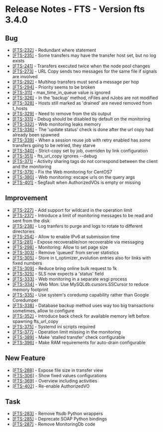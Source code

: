 Release Notes - FTS - Version fts 3.4.0
=======================================

## Bug
* [[FTS-232]](https://its.cern.ch/jira/browse/FTS-232) - Redundant where statement
* [[FTS-235]](https://its.cern.ch/jira/browse/FTS-235) - Some transfers may have the transfer host set, but no log exists
* [[FTS-241]](https://its.cern.ch/jira/browse/FTS-241) - Transfers executed twice when the node pool changes
* [[FTS-273]](https://its.cern.ch/jira/browse/FTS-273) - URL Copy sends two messages for the same file if signals are involved
* [[FTS-292]](https://its.cern.ch/jira/browse/FTS-292) - Multihop transfers must send a message per hop
* [[FTS-294]](https://its.cern.ch/jira/browse/FTS-294) - Priority seems to be broken
* [[FTS-311]](https://its.cern.ch/jira/browse/FTS-311) - max_time_in_queue value is ignored 
* [[FTS-326]](https://its.cern.ch/jira/browse/FTS-326) - In the 'backup' method, nFiles and nJobs are not modified
* [[FTS-328]](https://its.cern.ch/jira/browse/FTS-328) - Hosts still marked as 'drained' are neved removed from t_hosts
* [[FTS-329]](https://its.cern.ch/jira/browse/FTS-329) - Need to remove <availability> from the sls output
* [[FTS-331]](https://its.cern.ch/jira/browse/FTS-331) - Debug should be disabled by default on the monitoring
* [[FTS-332]](https://its.cern.ch/jira/browse/FTS-332) - Web monitoring leaks memory
* [[FTS-336]](https://its.cern.ch/jira/browse/FTS-336) - The 'update status' check is done after the url copy had already been spawned
* [[FTS-339]](https://its.cern.ch/jira/browse/FTS-339) - When a session reuse job with retry enabled has *some* transfers going to be retried, they starve
* [[FTS-340]](https://its.cern.ch/jira/browse/FTS-340) - Strict-copy set by job, overriden by link configuration 
* [[FTS-351]](https://its.cern.ch/jira/browse/FTS-351) - fts_url_copy ignores --debug
* [[FTS-371]](https://its.cern.ch/jira/browse/FTS-371) - Activity sharing tags do not correspond between the client and the monitoring
* [[FTS-379]](https://its.cern.ch/jira/browse/FTS-379) - Fix the Web monitoring for CentOS7
* [[FTS-380]](https://its.cern.ch/jira/browse/FTS-380) - Web monitoring: escape urls on the query args
* [[FTS-401]](https://its.cern.ch/jira/browse/FTS-401) - Segfault when AuthorizedVOs is empty or missing

## Improvement
* [[FTS-227]](https://its.cern.ch/jira/browse/FTS-227) - Add support for wildcard in the operation limit
* [[FTS-237]](https://its.cern.ch/jira/browse/FTS-237) - Introduce a limit of monitoring messages to be read and sent from the disk
* [[FTS-238]](https://its.cern.ch/jira/browse/FTS-238) - Log tranfers to purge and logs to rotate to different directories
* [[FTS-254]](https://its.cern.ch/jira/browse/FTS-254) - Allow to enable IPv6 at submission time
* [[FTS-281]](https://its.cern.ch/jira/browse/FTS-281) - Expose recoverable/non recoverable via messaging
* [[FTS-298]](https://its.cern.ch/jira/browse/FTS-298) - Monitoring: Allow to set page size
* [[FTS-303]](https://its.cern.ch/jira/browse/FTS-303) - Remove 'queued' from server statistics
* [[FTS-305]](https://its.cern.ch/jira/browse/FTS-305) - Store in t_optimizer_evolution entries also for links with fixed numbers
* [[FTS-309]](https://its.cern.ch/jira/browse/FTS-309) - Reduce bring online bulk request to 1k
* [[FTS-325]](https://its.cern.ch/jira/browse/FTS-325) - SLS now expects a 'status' field
* [[FTS-333]](https://its.cern.ch/jira/browse/FTS-333) - Web monitoring in a separate wsgi process
* [[FTS-334]](https://its.cern.ch/jira/browse/FTS-334) - Web Mon: Use MySQLdb.cursors.SSCursor to reduce memory footprint
* [[FTS-335]](https://its.cern.ch/jira/browse/FTS-335) - Use system's coredump capability rather than Google Coredumper
* [[FTS-338]](https://its.cern.ch/jira/browse/FTS-338) - Database backup method uses way too big transactions sometimes, allow to configure
* [[FTS-352]](https://its.cern.ch/jira/browse/FTS-352) - Introduce back check for available memory left before spawning fts_url_copy
* [[FTS-375]](https://its.cern.ch/jira/browse/FTS-375) - Systemd ini scripts required
* [[FTS-377]](https://its.cern.ch/jira/browse/FTS-377) - Operation limit missing in the monitoring
* [[FTS-389]](https://its.cern.ch/jira/browse/FTS-389) - Make 'stalled transfer' check configurable
* [[FTS-396]](https://its.cern.ch/jira/browse/FTS-396) - Make RAM requirements for auto-drain configurable

## New Feature
* [[FTS-288]](https://its.cern.ch/jira/browse/FTS-288) - Expose file size in transfer view
* [[FTS-306]](https://its.cern.ch/jira/browse/FTS-306) - Show fixed values configurations
* [[FTS-369]](https://its.cern.ch/jira/browse/FTS-369) - Overview including activities
* [[FTS-402]](https://its.cern.ch/jira/browse/FTS-402) - Re-enable AuthorizedVO

## Task
* [[FTS-283]](https://its.cern.ch/jira/browse/FTS-283) - Remove ftsdb Python wrappers
* [[FTS-285]](https://its.cern.ch/jira/browse/FTS-285) - Deprecate SOAP Python bindings
* [[FTS-287]](https://its.cern.ch/jira/browse/FTS-287) - Remove MonitoringDb code

